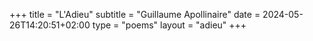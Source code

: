 +++
title = "L'Adieu"
subtitle = "Guillaume Apollinaire"
date = 2024-05-26T14:20:51+02:00
type = "poems"
layout = "adieu"
+++
